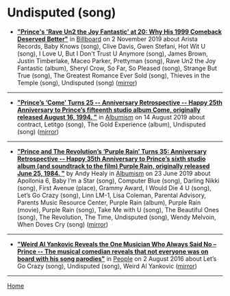 # Undisputed (song)

 - [**"Prince's 'Rave Un2 the Joy Fantastic' at 20: Why His 1999 Comeback Deserved Better"**](https://www.billboard.com/articles/columns/rock/8542107/prince-rave-un2-the-joy-fantastic-album) in [Billboard](https://www.billboard.com/) on 2 November 2019 about Arista Records, Baby Knows (song), Clive Davis, Gwen Stefani, Hot Wit U (song), I Love U, But I Don't Trust U Anymore (song), James Brown, Justin Timberlake, Maceo Parker, Prettyman (song), Rave Un2 the Joy Fantastic (album), Sheryl Crow, So Far, So Pleased (song), Strange But True (song), The Greatest Romance Ever Sold (song), Thieves in the Temple (song), Undisputed (song) ([mirror](https://web.archive.org/web/*/https://www.billboard.com/articles/columns/rock/8542107/prince-rave-un2-the-joy-fantastic-album))

----

 - [**"Prince’s ‘Come’ Turns 25 -- Anniversary Retrospective -- Happy 25th Anniversary to Prince’s fifteenth studio album Come, originally released August 16, 1994. "**](https://www.albumism.com/features/prince-come-turns-25-anniversary-retrospective) in [Albumism](https://www.albumism.com/) on 14 August 2019 about contract, Letitgo (song), The Gold Experience (album), Undisputed (song) ([mirror](https://web.archive.org/web/*/https://www.albumism.com/features/prince-come-turns-25-anniversary-retrospective))

----

 - [**"Prince and The Revolution’s ‘Purple Rain’ Turns 35: Anniversary Retrospective -- Happy 35th Anniversary to Prince’s sixth studio album (and soundtrack to the film) Purple Rain, originally released June 25, 1984. "**](https://www.albumism.com/features/prince-and-the-revolution-purple-rain-turns-35-anniversary-retrospective) by Andy Healy in [Albumism](https://www.albumism.com/) on 23 June 2019 about Apollonia 6, Baby I’m a Star (song), Computer Blue (song), Darling Nikki (song), First Avenue (place), Grammy Award, I Would Die 4 U (song), Let’s Go Crazy (song), Linn LM-1, Lisa Coleman, Parental Advisory, Parents Music Resource Center, Purple Rain (album), Purple Rain (movie), Purple Rain (song), Take Me with U (song), The Beautiful Ones (song), The Revolution, The Time, Undisputed (song), Wendy Melvoin, When Doves Cry (song) ([mirror](https://web.archive.org/web/*/https://www.albumism.com/features/prince-and-the-revolution-purple-rain-turns-35-anniversary-retrospective))

----

 - [**"Weird Al Yankovic Reveals the One Musician Who Always Said No – Prince -- The musical comedian reveals that not everyone was on board with his song parodies"**](https://people.com/celebrity/weird-al-yankovic-says-prince-wasnt-a-fan-of-his-parodies/) in [People](https://people.com/) on 2 August 2016 about Let’s Go Crazy (song), Undisputed (song), Weird Al Yankovic ([mirror](https://web.archive.org/web/*/https://people.com/celebrity/weird-al-yankovic-says-prince-wasnt-a-fan-of-his-parodies/))

----

[Home](../)
